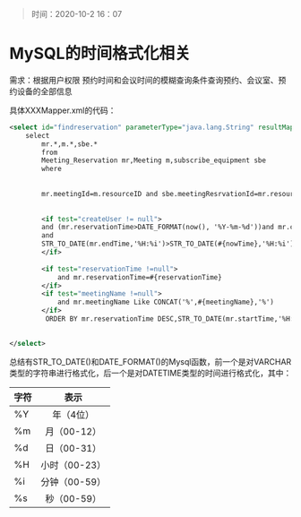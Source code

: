 > 时间：2020-10-2  16：07

# MySQL的时间格式化相关

需求：根据用户权限  预约时间和会议时间的模糊查询条件查询预约、会议室、预约设备的全部信息

具体XXXMapper.xml的代码：

```xml
<select id="findreservation" parameterType="java.lang.String" resultMap="selectreservationResultMap">
	select
		mr.*,m.*,sbe.*
		from
		Meeting_Reservation mr,Meeting m,subscribe_equipment sbe
		where  
		
		
		mr.meetingId=m.resourceID and sbe.meetingResrvationId=mr.resourceID and mr.status=1
		
		
		<if test="createUser != null">
        and (mr.reservationTime>DATE_FORMAT(now(), '%Y-%m-%d'))and mr.createUser=#{createUser}  or (mr.reservationTime=DATE_FORMAT(now(), '%Y-%m-%d') 
        and
        STR_TO_DATE(mr.endTime,'%H:%i')>STR_TO_DATE(#{nowTime},'%H:%i')and mr.createUser=#{createUser} and mr.meetingId=m.resourceID and sbe.meetingResrvationId=mr.resourceID and mr.status=1)
        </if>
       
        <if test="reservationTime !=null">
        	and mr.reservationTime=#{reservationTime}
        </if>
        <if test="meetingName !=null">
        	and mr.meetingName Like CONCAT('%',#{meetingName},'%')
        </if>
         ORDER BY mr.reservationTime DESC,STR_TO_DATE(mr.startTime,'%H:%i') DESC

		
</select>
```

总结有STR_TO_DATE()和DATE_FORMAT()的Mysql函数，前一个是对VARCHAR类型的字符串进行格式化，后一个是对DATETIME类型的时间进行格式化，其中：

| 字符 |     表示      |
| ---- | :-----------: |
| %Y   |   年（4位）   |
| %m   |  月（00-12）  |
| %d   |  日（00-31）  |
| %H   | 小时（00-23） |
| %i   | 分钟（00-59） |
| %s   |  秒（00-59）  |

